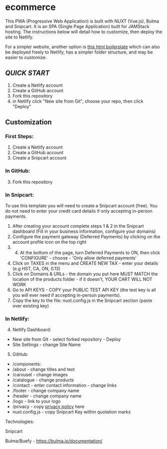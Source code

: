 # ecommerce

This PWA (Progressive Web Application) is built with NUXT (Vue.js), Bulma and Snipcart.  It is an SPA (Single Page Application) built for JAMStack hosting.  The instructions below will detail how to customize, then deploy the site to Netlify.

For a simpler website, another option is [this html boilerplate](https://github.com/majordomo-consulting/boilerplate.html.snipcart) which can also be deployed freely to Netlify, has a simpler folder structure, and may be easier to customize.

## ***QUICK START***

1. Create a Netlify account
2. Create a GitHub account
3. Fork this repository
4. in Netlify click "New site from Git", choose your repo, then click "Deploy"

## Customization

### First Steps:

1. Create a Netlify account
2. Create a GitHub account
3. Create a Snipcart account

### In GitHub:

3. Fork this repository

### In Snipcart:

To use this template you will need to create a Snipcart account (free). You do not need to enter your credit card details if only accepting in-person payments.

1. After creating your account complete steps 1 & 2 in the Snipcart dashboard (Fill in your business information, configure your domains)
2. Configure the payment gateway (Deferred Payments) by clicking on the account profile icon on the top right
3. 4. At the bottom of the page, turn Deferred Payments to ON, then click 'CONFIGURE' - choose - 'Only allow deferred payments'
5. Click on TAXES in the menu and CREATE NEW TAX - enter your details (e.g HST, CA, ON, 0.13)
6. Click on Domains & URLs - the domain you put here MUST MATCH the location of the products folder - if it doesn't, YOUR CART WILL NOT WORK
7. Go to API KEYS - COPY your PUBLIC TEST API KEY (the test key is all you will ever need if accepting in-person payments).
8. Copy the key to the file:  nuxt.config.js in the Snipcart section (paste over existing key)

### In Netlify:

4. Netlify Dashboard:
- New site from Git - select forked repository - Deploy
- Site Settings - change Site Name
5. GitHub:
- /components:
- /about - change titles and text
- /carousel - change images
- /catalogue - change products
- /contact - enter contact information - change links
- /footer - change company name
- /header - change company name
- /logo - link to your logo
- /privacy - copy [privacy policy](https://www.shopify.ca/tools/policy-generator) here
- nuxt.config.js - copy Snipcart Key within quotation marks

Technologies:

Snipcart

Bulma/Buefy - https://bulma.io/documentation/
